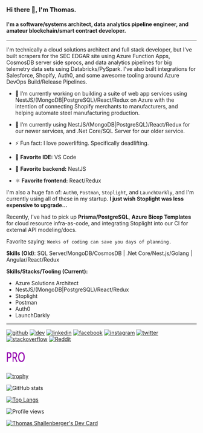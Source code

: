 ### Hi there 👋, I'm Thomas. 
#### I'm a software/systems architect, data analytics pipeline engineer, and amateur blockchain/smart contract developer. 
___
I'm technically a cloud solutions architect and full stack developer, but I've built scrapers for the SEC EDGAR site using Azure Function Apps, CosmosDB server side sprocs, and data analytics pipelines for big telemetry data sets using Databricks/PySpark. I've also built integrations for Salesforce, Shopify, Auth0, and some awesome tooling around Azure DevOps Build/Release Pipelines.


- 🔭 I’m currently working on building a suite of web app services using NestJS/(MongoDB|PostgreSQL)/React/Redux on Azure with the intention of connecting Shopify merchants to manufacturers, and helping automate steel manufacturing production. 
- 🌱 I’m currently using NestJS/(MongoDB|PostgreSQL)/React/Redux for our newer services, and .Net Core/SQL Server for our older service.
- ⚡ Fun fact: I love powerlifting. Specifically deadlifting.  



- 📄 **Favorite IDE:** VS Code
- 🍒 **Favorite backend:** NestJS
- ⚛ **Favorite frontend:** React/Redux


I'm also a huge fan of: `Auth0`, `Postman`, `Stoplight`, and `LaunchDarkly`, and I'm currently using all of these in my startup. **I just wish Stoplight was less expensive to upgrade...**


Recently, I've had to pick up **Prisma/PostgreSQL**, **Azure Bicep Templates** for cloud resource infra-as-code, and integrating Stoplight into our CI for external API modeling/docs. 

Favorite saying: `Weeks of coding can save you days of planning.`


**Skills (Old)**: SQL Server/MongoDB/CosmosDB | .Net Core/Nest.js/Golang | Angular/React/Redux

**Skills/Stacks/Tooling (Current):**
- Azure Solutions Architect
- NestJS/(MongoDB|PostgreSQL)/React/Redux 
- Stoplight 
- Postman 
- Auth0 
- LaunchDarkly

___

[<img src='https://cdn.jsdelivr.net/npm/simple-icons@3.0.1/icons/github.svg' alt='github' height='40'>](https://github.com/valkn0t)  [<img src='https://cdn.jsdelivr.net/npm/simple-icons@3.0.1/icons/dev-dot-to.svg' alt='dev' height='40'>](https://dev.to/valkn0t)  [<img src='https://cdn.jsdelivr.net/npm/simple-icons@3.0.1/icons/linkedin.svg' alt='linkedin' height='40'>](https://www.linkedin.com/in/valkn0t/)  [<img src='https://cdn.jsdelivr.net/npm/simple-icons@3.0.1/icons/facebook.svg' alt='facebook' height='40'>](https://www.facebook.com/valkn0t)  [<img src='https://cdn.jsdelivr.net/npm/simple-icons@3.0.1/icons/instagram.svg' alt='instagram' height='40'>](https://www.instagram.com/valkn0t/)  [<img src='https://cdn.jsdelivr.net/npm/simple-icons@3.0.1/icons/twitter.svg' alt='twitter' height='40'>](https://twitter.com/valkn0t)  [<img src='https://cdn.jsdelivr.net/npm/simple-icons@3.0.1/icons/stackoverflow.svg' alt='stackoverflow' height='40'>](https://stackoverflow.com/users/1389801/valkn0t)  [<img src='https://cdn.jsdelivr.net/npm/simple-icons@3.0.1/icons/reddit.svg' alt='Reddit' height='40'>](https://www.reddit.com/user/valkn0t)  

<a href='https://github.com/pricing'><img src='https://raw.githubusercontent.com/acervenky/animated-github-badges/master/assets/pro.gif' width='50' height='50'></a>

[![trophy](https://github-profile-trophy.vercel.app/?username=valkn0t)](https://github.com/ryo-ma/github-profile-trophy)

![GitHub stats](https://github-readme-stats.vercel.app/api?username=valkn0t&show_icons=true)  

[![Top Langs](https://github-readme-stats.vercel.app/api/top-langs/?username=valkn0t)](https://github.com/anuraghazra/github-readme-stats)

![Profile views](https://gpvc.arturio.dev/valkn0t)

<a href="https://app.daily.dev/valkn0t"><img src="https://api.daily.dev/devcards/0766200222a64c5fb44967b8f0be5025.png?r=qbe" width="400" alt="Thomas Shallenberger's Dev Card"/></a>
